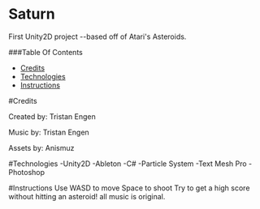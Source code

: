 # Saturn
First Unity2D project --based off of Atari's Asteroids.

###Table Of Contents

* [Credits](#credits)
* [Technologies](#technologies)
* [Instructions](#instructions)

#Credits

Created by:
Tristan Engen

Music by:
Tristan Engen

Assets by:
Anismuz

#Technologies
-Unity2D
-Ableton
-C#
-Particle System
-Text Mesh Pro
-Photoshop

#Instructions
Use WASD to move 
Space to shoot 
Try to get a high score without hitting an asteroid!
all music is original.
